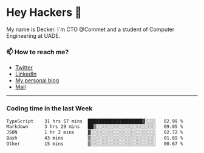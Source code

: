# Hey Hackers 👋

My name is Decker. I`m CTO @Commet and a student of Computer Engineering at UADE.

### 📫 How to reach me?
- [Twitter](https://x.com/0xDecker) 
- [LinkedIn](https://www.linkedin.com/in/decker-urbano/) 
- [My personal blog](http://decker.sh) 
- [Mail](mailto:me@decker.sh)

---

### Coding time in the last Week

<!--START_SECTION:waka-->

```txt
TypeScript    31 hrs 57 mins  ████████████████████▓░░░░   82.99 %
Markdown      3 hrs 29 mins   ██▒░░░░░░░░░░░░░░░░░░░░░░   09.05 %
JSON          1 hr 2 mins     ▓░░░░░░░░░░░░░░░░░░░░░░░░   02.72 %
Bash          43 mins         ▒░░░░░░░░░░░░░░░░░░░░░░░░   01.89 %
Other         15 mins         ▒░░░░░░░░░░░░░░░░░░░░░░░░   00.67 %
```

<!--END_SECTION:waka-->
